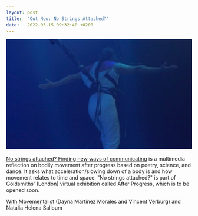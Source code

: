 ```yaml
---
layout: post
title:  "Out Now: No Strings Attached?"
date:   2022-03-15 09:32:40 +0200
---
```


[![No Strings Attached](/assets/no-strings-attached.png)](https://www.afterprogress.com/no-strings-attached-finding-new-ways-of-communicating)

[No strings attached? Finding new ways of communicating](https://www.afterprogress.com/no-strings-attached-finding-new-ways-of-communicating) is a multimedia reflection on bodily movement after progress based on poetry, science, and dance. It asks what acceleration/slowing down of a body is and how movement relates to time and space. "No strings attached?" is part of Goldsmiths' (London) virtual exhibition called After Progress, which is to be opened soon.

[With Movementalist](http://www.movementalist.nl/movementalist_2019/home.html) (Dayna Martinez Morales and Vincent Verburg) and Natalia Helena Salloum

